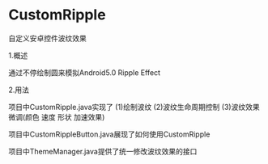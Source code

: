 # CustomRipple
自定义安卓控件波纹效果

1.概述

通过不停绘制圆来模拟Android5.0 Ripple Effect
  
2.用法

项目中CustomRipple.java实现了
(1)绘制波纹 
(2)波纹生命周期控制 
(3)波纹效果微调(颜色 速度 形状 加速效果)  

项目中CustomRippleButton.java展现了如何使用CustomRipple

项目中ThemeManager.java提供了统一修改波纹效果的接口

